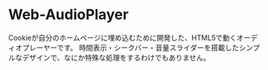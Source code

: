 # Web-AudioPlayer

Cookieが自分のホームページに埋め込むために開発した、HTML5で動くオーディオプレーヤーです。
時間表示・シークバー・音量スライダーを搭載したシンプルなデザインで、なにか特殊な処理をするわけでもありません。
